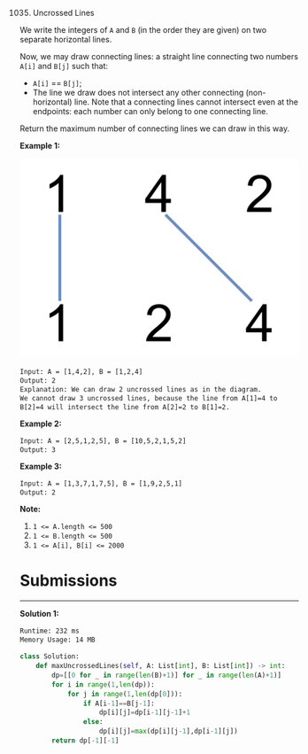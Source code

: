 1035. Uncrossed Lines

We write the integers of `A` and `B` (in the order they are given) on two separate horizontal lines.

Now, we may draw connecting lines: a straight line connecting two numbers `A[i]` and `B[j]` such that:

* `A[i]` == `B[j]`;
* The line we draw does not intersect any other connecting (non-horizontal) line.
Note that a connecting lines cannot intersect even at the endpoints: each number can only belong to one connecting line.

Return the maximum number of connecting lines we can draw in this way.

 

**Example 1:**

![1035_142](img/1035_142.png)

```
Input: A = [1,4,2], B = [1,2,4]
Output: 2
Explanation: We can draw 2 uncrossed lines as in the diagram.
We cannot draw 3 uncrossed lines, because the line from A[1]=4 to B[2]=4 will intersect the line from A[2]=2 to B[1]=2.
```

**Example 2:**
```
Input: A = [2,5,1,2,5], B = [10,5,2,1,5,2]
Output: 3
```

**Example 3:**
```
Input: A = [1,3,7,1,7,5], B = [1,9,2,5,1]
Output: 2
```

**Note:**

1. `1 <= A.length <= 500`
1. `1 <= B.length <= 500`
1. `1 <= A[i], B[i] <= 2000`

# Submissions
---
**Solution 1:**
```
Runtime: 232 ms
Memory Usage: 14 MB
```
```python
class Solution:
    def maxUncrossedLines(self, A: List[int], B: List[int]) -> int:
        dp=[[0 for _ in range(len(B)+1)] for _ in range(len(A)+1)]
        for i in range(1,len(dp)):
            for j in range(1,len(dp[0])):
                if A[i-1]==B[j-1]:
                    dp[i][j]=dp[i-1][j-1]+1
                else:
                    dp[i][j]=max(dp[i][j-1],dp[i-1][j])
        return dp[-1][-1]
```